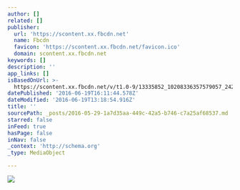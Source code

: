 ```yaml
---
author: []
related: []
publisher:
  url: 'https://scontent.xx.fbcdn.net'
  name: Fbcdn
  favicon: 'https://scontent.xx.fbcdn.net/favicon.ico'
  domain: scontent.xx.fbcdn.net
keywords: []
description: ''
app_links: []
isBasedOnUrl: >-
  https://scontent.xx.fbcdn.net/v/t1.0-9/13335852_10208336357579057_2421585110720833991_n.jpg?oh=9883f56771ce78f0faf930ac512ab958&oe=57D89CC9
datePublished: '2016-06-19T16:11:44.578Z'
dateModified: '2016-06-19T13:18:54.916Z'
title: ''
sourcePath: _posts/2016-05-29-1a7d35aa-449c-42a5-b746-c7a25af68537.md
starred: false
inFeed: true
hasPage: false
inNav: false
_context: 'http://schema.org'
_type: MediaObject

---
```

<article style=""><img src="https://scontent.xx.fbcdn.net/v/t1.0-9/13335852_10208336357579057_2421585110720833991_n.jpg?oh=9883f56771ce78f0faf930ac512ab958&amp;oe=57D89CC9" /></article>